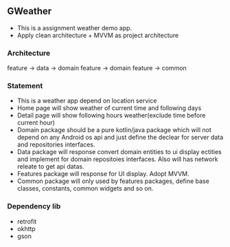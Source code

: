 ## GWeather

* This is a assignment weather demo app.
* Apply clean architecture + MVVM as project architecture

### Architecture

feature -> data -> domain
feature -> domain
feature -> common


### Statement

* This is a weather app depend on location service
* Home page will show weather of current time and following days
* Detail page will show following hours weather(exclude time before current hour)
* Domain package should be a pure kotlin/java package which will not depend on any Android os api and just define the declear for server data and repositories interfaces.
* Data package will response convert domain entities to ui display ectities and implement for domain repositoies interfaces. Also will has network releate to get api datas.
* Features package will response for UI display. Adopt MVVM.
* Common package will only used by features packages, define base classes, constants, common widgets and so on.

### Dependency lib
* retrofit
* okhttp
* gson
